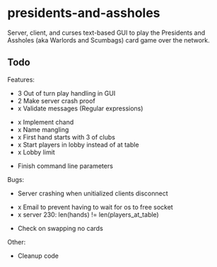 presidents-and-assholes
=======================

Server, client, and curses text-based GUI to play the Presidents and
Assholes (aka Warlords and Scumbags) card game over the network.

Todo
---

Features:
- 3 Out of turn play handling in GUI
- 2 Make server crash proof
- x Validate messages (Regular expressions)
+ x Implement chand
+ x Name mangling
+ x First hand starts with 3 of clubs
+ x Start players in lobby instead of at table
+ x Lobby limit
- Finish command line parameters

Bugs:
- Server crashing when unitialized clients disconnect
+ x Email to prevent having to wait for os to free socket
+ x server 230: len(hands) != len(players_at_table)
- Check on swapping no cards

Other:
- Cleanup code
